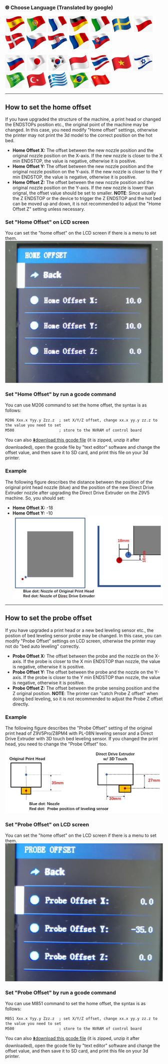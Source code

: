 ### :globe_with_meridians: Choose Language (Translated by google)
[![](../lanpic/ES.png)](https://github-com.translate.goog/ZONESTAR3D/Document-and-User-Guide/tree/master/common/set_offset.md?_x_tr_sl=en&_x_tr_tl=es)
[![](../lanpic/PT.png)](https://github-com.translate.goog/ZONESTAR3D/Document-and-User-Guide/tree/master/common/set_offset.md?_x_tr_sl=en&_x_tr_tl=pt)
[![](../lanpic/FR.png)](https://github-com.translate.goog/ZONESTAR3D/Document-and-User-Guide/tree/master/common/set_offset.md?_x_tr_sl=en&_x_tr_tl=fr)
[![](../lanpic/DE.png)](https://github-com.translate.goog/ZONESTAR3D/Document-and-User-Guide/tree/master/common/set_offset.md?_x_tr_sl=en&_x_tr_tl=de)
[![](../lanpic/IT.png)](https://github-com.translate.goog/ZONESTAR3D/Document-and-User-Guide/tree/master/common/set_offset.md?_x_tr_sl=en&_x_tr_tl=it)
[![](../lanpic/SW.png)](https://github-com.translate.goog/ZONESTAR3D/Document-and-User-Guide/tree/master/common/set_offset.md?_x_tr_sl=en&_x_tr_tl=sv)
[![](../lanpic/PL.png)](https://github-com.translate.goog/ZONESTAR3D/Document-and-User-Guide/tree/master/common/set_offset.md?_x_tr_sl=en&_x_tr_tl=pl)
[![](../lanpic/DK.png)](https://github-com.translate.goog/ZONESTAR3D/Document-and-User-Guide/tree/master/common/set_offset.md?_x_tr_sl=en&_x_tr_tl=da)
[![](../lanpic/CZ.png)](https://github-com.translate.goog/ZONESTAR3D/Document-and-User-Guide/tree/master/common/set_offset.md?_x_tr_sl=en&_x_tr_tl=cs)
[![](../lanpic/HR.png)](https://github-com.translate.goog/ZONESTAR3D/Document-and-User-Guide/tree/master/common/set_offset.md?_x_tr_sl=en&_x_tr_tl=hr)
[![](../lanpic/RO.png)](https://github-com.translate.goog/ZONESTAR3D/Document-and-User-Guide/tree/master/common/set_offset.md?_x_tr_sl=en&_x_tr_tl=ro)
[![](../lanpic/SK.png)](https://github-com.translate.goog/ZONESTAR3D/Document-and-User-Guide/tree/master/common/set_offset.md?_x_tr_sl=en&_x_tr_tl=sk)

[![](../lanpic/RU.png)](https://github-com.translate.goog/ZONESTAR3D/Document-and-User-Guide/tree/master/common/set_offset.md?_x_tr_sl=en&_x_tr_tl=ru)
[![](../lanpic/JP.png)](https://github-com.translate.goog/ZONESTAR3D/Document-and-User-Guide/tree/master/common/set_offset.md?_x_tr_sl=en&_x_tr_tl=ja)
[![](../lanpic/KR.png)](https://github-com.translate.goog/ZONESTAR3D/Document-and-User-Guide/tree/master/common/set_offset.md?_x_tr_sl=en&_x_tr_tl=ko)
[![](../lanpic/ID.png)](https://github-com.translate.goog/ZONESTAR3D/Document-and-User-Guide/tree/master/common/set_offset.md?_x_tr_sl=en&_x_tr_tl=id)
[![](../lanpic/TH.png)](https://github-com.translate.goog/ZONESTAR3D/Document-and-User-Guide/tree/master/common/set_offset.md?_x_tr_sl=en&_x_tr_tl=th)
[![](../lanpic/VN.png)](https://github-com.translate.goog/ZONESTAR3D/Document-and-User-Guide/tree/master/common/set_offset.md?_x_tr_sl=en&_x_tr_tl=vi)
[![](../lanpic/IL.png)](https://github-com.translate.goog/ZONESTAR3D/Document-and-User-Guide/tree/master/common/set_offset.md?_x_tr_sl=en&_x_tr_tl=iw)
[![](../lanpic/SA.png)](https://github-com.translate.goog/ZONESTAR3D/Document-and-User-Guide/tree/master/common/set_offset.md?_x_tr_sl=en&_x_tr_tl=ar)
[![](../lanpic/TR.png)](https://github-com.translate.goog/ZONESTAR3D/Document-and-User-Guide/tree/master/common/set_offset.md?_x_tr_sl=en&_x_tr_tl=tr)
[![](../lanpic/GR.png)](https://github-com.translate.goog/ZONESTAR3D/Document-and-User-Guide/tree/master/common/set_offset.md?_x_tr_sl=en&_x_tr_tl=el)
[![](../lanpic/BR.png)](https://github-com.translate.goog/ZONESTAR3D/Document-and-User-Guide/tree/master/common/set_offset.md?_x_tr_sl=en&_x_tr_tl=pt)
[![](../lanpic/CN.png)](https://github-com.translate.goog/ZONESTAR3D/Document-and-User-Guide/tree/master/common/set_offset.md?_x_tr_sl=en&_x_tr_tl=zh-CN)


-----
## How to set the home offset
If you have upgraded the structure of the machine, a print head or changed the ENDSTOPs position etc., the original point of the machine may be changed. In this case, you need modify "Home offset" settings, otherwise the printer may not print the 3d model to the correct position on the hot bed.
- **Home Offset X:** The offset between the new nozzle position and the original nozzle position on the X-axis. If the new nozzle is closer to the X min ENDSTOP, the value is negative, otherwise it is positive.
- **Home Offset Y:** The offset between the new nozzle position and the original nozzle position on the Y-axis. If the new nozzle is closer to the Y min ENDSTOP, the value is negative, otherwise it is positive.    
- **Home Offset Z:** The offset between the new nozzle position and the original nozzle position on the Y-axis. If the new nozzle is lower than orignal, the offset value should be set to smaller. **NOTE**: Since usually the Z ENDSTOP or the device to trigger the Z ENDSTOP and the hot bed can be moved up and down, it is not recommended to adjust the "Home Offset Z" setting unless necessary.
### Set "Home Offset" on LCD screen
You can set the "home offset" on the LCD screen if there is a menu to set them.
![](home_offset_menu.jpg)
### Set "Home Offset" by run a gcode command
You can use M206 command to set the home offset, the syntax is as follows: 
>
    M206 Xxx.x Yyy.y Zzz.z  ; set X/Y/Z offset, change xx.x yy.y zz.z to the value you need to set
    M500                    ; store to the NVRAM of control board

You can also [:arrow_down:download this gcode file](./M206.zip) (it is zipped, unzip it after downloaded), open the gcode file by "text editor" software and change the offset value, and then save it to SD card, and print this file on your 3d printer.

### Example
The following figure describes the distance between the position of the original print head nozzle (blue) and the position of the new Direct Drive Extruder nozzle after upgrading the Direct Drive Extruder on the Z9V5 machine. So, you should set:
- **Home Offset X:** -18 
- **Home Offset Y:** -10
![](homeoffset.jpg)

-----
## How to set the probe offset 
If you have upgraded a print head or a new bed leveling sensor etc., the postion of bed leveling sensor probe may be changed. In this case, you can modify "Probe Offset" settings on LCD screen, otherwise the printer may not do "bed auto leveling" correctly. 
- **Probe Offset X:** The offset between the probe and the nozzle on the X-axis. If the probe is closer to the X min ENDSTOP than nozzle, the value is negative, otherwise it is positive.
- **Probe Offset Y:** The offset between the probe and the nozzle on the Y-axis. If the probe is closer to the Y min ENDSTOP than nozzle, the value is negative, otherwise it is positive.    
- **Probe Offset Z:** The offset between the probe sensing position and the Z original position. **NOTE**: The printer can "catch Probe Z offset" when doing bed leveling, so it is not recommended to adjust the Probe Z offset directly.
### Example
The following figure describes the "Probe Offset" setting of the original print head of Z9V5Pro/Z8PM4 with PL-08N leveling sensor and a Direct Drive Extruder with 3D touch bed leveling sensor. If you changed the print head, you need to change the "Probe Offset" too.
![](probeoffset.jpg)
### Set "Probe Offset" on LCD screen
You can set the "home offset" on the LCD screen if there is a menu to set them.
![](probe_offset_menu.jpg)
### Set "Probe Offset" by run a gcode command
You can use M851 command to set the home offset, the syntax is as follows: 
>
    M851 Xxx.x Yyy.y Zzz.z  ; set X/Y/Z offset, change xx.x yy.y zz.z to the value you need to set
    M500                    ; store to the NVRAM of control board

You can also [:arrow_down:download this gcode file](./M851.zip) (it is zipped, unzip it after downloaded), open the gcode file by "text editor" software and change the offset value, and then save it to SD card, and print this file on your 3d printer.
